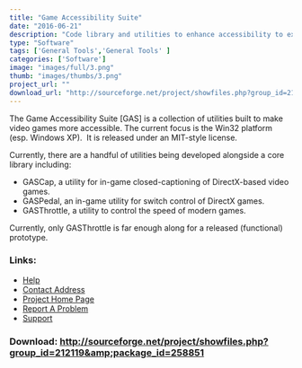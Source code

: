 ```yaml
---
title: "Game Accessibility Suite"
date: "2016-06-21"
description: "Code library and utilities to enhance accessibility to existing and future games (Win32)."
type: "Software"
tags: ['General Tools','General Tools' ]
categories: ['Software']
image: "images/full/3.png"
thumb: "images/thumbs/3.png"
project_url: ""
download_url: "http://sourceforge.net/project/showfiles.php?group_id=212119&amp;package_id=258851"
---
```

The Game Accessibility Suite [GAS] is a collection of utilities built to make video games more accessible. The current focus is the Win32 platform (esp. Windows XP).  It is released under an MIT-style license.

  
Currently, there are a handful of utilities being developed alongside a core library including:

- GASCap, a utility for in-game closed-captioning of DirectX-based video games.
- GASPedal, an in-game utility for switch control of DirectX games.
- GASThrottle, a utility to control the speed of modern games.

  
Currently, only GASThrottle is far enough along for a released (functional) prototype.  
  

### Links:
- <a href="http://gameaccess.sourceforge.net/">Help</a>
- <a href="mailto:devellison@gmail.com">Contact Address</a>
- <a href="http://gameaccess.sourceforge.net/">Project Home Page</a>
- <a href="http://sourceforge.net/projects/gameaccess">Report A Problem</a>
- <a href="http://sourceforge.net/forum/?group_id=212119">Support</a>

### Download: http://sourceforge.net/project/showfiles.php?group_id=212119&amp;package_id=258851 
